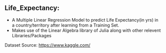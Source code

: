 ## Life_Expectancy:

- A Multiple Linear Regression Model to predict Life Expectancy(in yrs) in a country/territory 
  after learning from a Training Set.
- Makes use of the Linear Algebra library of Julia along with other relevent Libraries/Packages

Dataset Source: https://www.kaggle.com/
